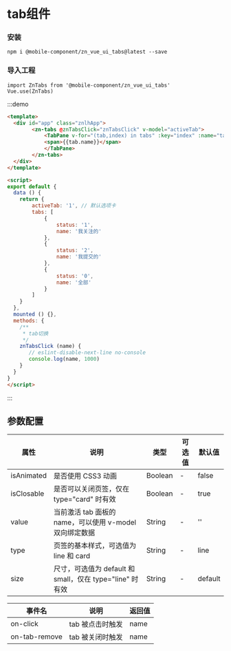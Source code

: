 # tab组件 #
### 安装 ##
```
npm i @mobile-component/zn_vue_ui_tabs@latest --save
```
### 导入工程 ##
```
import ZnTabs from '@mobile-component/zn_vue_ui_tabs'
Vue.use(ZnTabs)

```
:::demo

```html
<template>
  <div id="app" class="znlhApp">
        <zn-tabs @znTabsClick="znTabsClick" v-model="activeTab">
            <TabPane v-for="(tab,index) in tabs" :key="index" :name="tab.status" :label="tab.name">
            <span>{{tab.name}}</span>
            </TabPane>
        </zn-tabs>
  </div>
</template>

<script>
export default {
  data () {
    return {
        activeTab: '1', // 默认选项卡
        tabs: [
            {
                status: '1',
                name: '我关注的'
            },
            {
                status: '2',
                name: '我提交的'
            },
            {
                status: '0',
                name: '全部'
            }
        ]
    }
  },
  mounted () {},
  methods: {
    /**
     * tab切换
     */
    znTabsClick (name) {
       // eslint-disable-next-line no-console
       console.log(name, 1000)
    }
  }
}
</script>

```
:::


## 参数配置 ##

|属性		   |说明    		   |类型      |可选值  					 |默认值|
|--------------|-------------------|----------|--------------------------|-|
|isAnimated           |是否使用 CSS3 动画       |Boolean     | -                    | false |
|isClosable       |是否可以关闭页签，仅在 type="card" 时有效       |Boolean   | -                        | true|
|value        |当前激活 tab 面板的 name，可以使用 v-model 双向绑定数据 |String    | -                        | ''|
|type           |页签的基本样式，可选值为 line 和 card       |String     | -                   | line |
|size       |尺寸，可选值为 default 和 small，仅在 type="line" 时有效       |String   | -                        | default|

|事件名		   |说明			    |返回值|
|------------- |--------------------|-------------------------------------|
|on-click      |tab 被点击时触发           |name|
|on-tab-remove      |tab 被关闭时触发          |name|

